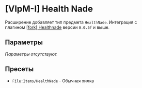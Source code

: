 # [VIpM-I] Health Nade

Расширение добавляет тип предмета `HealthNade`. Интеграция с плагином [[fork] Healthnade](https://dev-cs.ru/resources/1271/) версии `0.0.5f` и выше.

## Параметры

_Параметры отсутствуют._

## Пресеты

- `File:Items/HealthNade` - Обычная хилка
